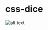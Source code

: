 # css-dice

![alt text](https://github.com/mediasittich/css-dice/screenshot.png "Screenshot 6 dice")
